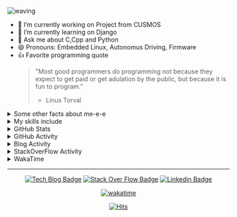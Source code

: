 ![waving](https://capsule-render.vercel.app/api?type=waving&height=200&text=Hi!%20I'm%20Jihun.&fontAlign=70&fontAlignY=40&color=gradient)

- 🔭 I’m currently working on Project from CUSMOS
- 🌱 I’m currently learning on Django
- 💬 Ask me about C,Cpp and Python
- 😄 Pronouns: Embedded Linux, Autonomus Driving, Firmware
- 👍 Favorite programming quote
  > "Most good programmers do programming not because they expect to get paid or get adulation by the public, but because it is fun to program."
  > - Linus Torval

<details>
  <summary>Some other facts about me-e-e</summary>
  <br>
  <div align=center>

  ## Github Profile Trophy
  [![trophy](https://github-profile-trophy.vercel.app/?username=JihunDev&theme=onedark&row=2&column=4&margin-w=10&margin-h=10)](https://github.com/ryo-ma/github-profile-trophy)
  
  ## StackOverFlow
  [![Jihun StackOverflow](https://github-readme-stackoverflow.vercel.app/?userID=5311181&theme=dark)](https://stackoverflow.com/users/5311181/jihun-kim)

  ## Codewars
  ![Codewars Rank](https://www.codewars.com/users/JihunDev/badges/large)
  
  ## Codersrank.io
  <a href="https://profile.codersrank.io/user/jihundev">
    <img width="494px" src="https://cr-ss-service.azurewebsites.net/api/ScreenShot?widget=summary&username=jihundev&layout=horizontal&badges=3&show-avatar=true&min-width=494px&branding=false&style=--bg-color:%23fff;--border:1px%20solid%23e4e2e2;--border-radius:4px;--header-padding:20px;--header-bg-color:%232f80ed;--name-font-size:18px;--name-font-weight:bold;--rank-font-size:14px;--preloader-color:%232f80ed;--badges-padding:20px;--badge-box-shadow:none;--badge-border:1px%20solid%23e4e2e2;--badge-rank-font-size:12px;--badge-location-font-size:12px;--badge-padding:10px;--badge-margin:10px;--badge-icon-size:16px;--badge-technology-font-size:14px;--badge-technology-font-weight:normal)" />
  </a>

  </div>
</details>

<details>
  <summary>My skills include</summary>
  <br>
  <div align=center>
  
  ## Most Used Language
  ![Top Langs](https://github-readme-stats.vercel.app/api/top-langs/?username=JihunDev&layout=compact)
  
  ## My Skills
  
  ### Language
  <img src="https://raw.githubusercontent.com/devicons/devicon/master/icons/embeddedc/embeddedc-original-wordmark.svg" alt="embeddedc" width="40" height="40" />
  <img src="https://raw.githubusercontent.com/devicons/devicon/master/icons/c/c-original.svg" alt="c" width="40" height="40" />
  <img src="https://raw.githubusercontent.com/devicons/devicon/master/icons/cplusplus/cplusplus-original.svg" alt="cplusplus" width="40" height="40" />
  <img src="https://raw.githubusercontent.com/devicons/devicon/master/icons/python/python-original.svg" alt="python" width="40" height="40" />

  ### Framework & Library
  <img src="https://raw.githubusercontent.com/devicons/devicon/master/icons/flask/flask-original.svg" alt="flask" width="40" height="40" />
  <img src="https://raw.githubusercontent.com/devicons/devicon/master/icons/django/django-original.svg" alt="django" width="40" height="40" />
  <img src="https://raw.githubusercontent.com/devicons/devicon/master/icons/tensorflow/tensorflow-original.svg" alt="tensorflow" width="40" height="40" />
  <img src="https://raw.githubusercontent.com/devicons/devicon/master/icons/numpy/numpy-original.svg" alt="numpy" width="40" height="40" />

  ### Databases
  <img src="https://raw.githubusercontent.com/devicons/devicon/master/icons/postgresql/postgresql-original.svg" alt="postgresql" width="40" height="40" />

  ### Cloud Servers
  <img src="https://raw.githubusercontent.com/devicons/devicon/master/icons/amazonwebservices/amazonwebservices-original.svg" alt="amazonwebservices" width="40" height="40" />

  ### OS
  <img src="https://raw.githubusercontent.com/devicons/devicon/master/icons/apple/apple-original.svg" alt="apple" width="40" height="40" />
  <img src="https://raw.githubusercontent.com/devicons/devicon/master/icons/ubuntu/ubuntu-plain.svg" alt="ubuntu" width="40" height="40" />

  ### IDE & Tools
  <img src="https://raw.githubusercontent.com/devicons/devicon/master/icons/vim/vim-original.svg" alt="vim" width="40" height="40" />
  <img src="https://raw.githubusercontent.com/devicons/devicon/master/icons/vscode/vscode-original.svg" alt="vscode" width="40" height="40" />
  <img src="https://raw.githubusercontent.com/devicons/devicon/master/icons/git/git-original.svg" alt="git" width="40" height="40" />
  <img src="https://raw.githubusercontent.com/devicons/devicon/master/icons/docker/docker-original.svg" alt="docker" width="40" height="40" />

  ### Business tools
  <img src="https://raw.githubusercontent.com/devicons/devicon/master/icons/github/github-original.svg" alt="github" width="40" height="40" />
  <img src="https://raw.githubusercontent.com/devicons/devicon/master/icons/slack/slack-original.svg" alt="slack" width="40" height="40" />
  <img src="https://raw.githubusercontent.com/devicons/devicon/master/icons/google/google-original.svg" alt="google" width="40" height="40" />
  <img src="https://raw.githubusercontent.com/devicons/devicon/master/icons/figma/figma-original.svg" alt="figma" width="40" height="40" />
  
  </div>
</details>

<details>
  <summary>GitHub Stats</summary>
  <br>
<h2 align="center">My Github Stats</h2>
  <div align=center>

  ![Anurag's GitHub stats](https://github-readme-stats.vercel.app/api?username=JihunDev&theme=dark&show_icons=true)
  
  [![GitHub Streak](https://github-readme-streak-stats.herokuapp.com?user=JihunDev&theme=dark&hide_border=true)](https://git.io/streak-stats)

  </div>
</details>

<details>
  <summary>GitHub Activity</summary>
  <br>

<!--RECENT_ACTIVITY:start-->
1. 📔 Created new repository [JihunDev/Learn-C-Programming](https://github.com/JihunDev/Learn-C-Programming)
2. ⭐ Starred [donnemartin/system-design-primer](https://github.com/donnemartin/system-design-primer)
3. ⭐ Starred [MonitorControl/MonitorControl](https://github.com/MonitorControl/MonitorControl)
4. ⭐ Starred [jyguyomarch/awesome-productivity](https://github.com/jyguyomarch/awesome-productivity)
5. 
6. 
7. 
8. 
9. 
10. 
<!--RECENT_ACTIVITY:end-->

<!--RECENT_ACTIVITY:last_update-->
Last Updated: Wednesday, October 20th, 2021, 1:27:43 AM
<!--RECENT_ACTIVITY:last_update_end-->
  
</details>
  
<details>
  <summary>Blog Activity</summary>
  <br>

<!-- BLOG-POST-LIST:START -->
- [Django SystemCheckError System check identified some issues](https://jihundev.github.io/posts/Django-SystemCheckError_System_check_identified_some_issues/)
- [Azure Kincet Sensor DK Ubuntu 설치 방법](https://jihundev.github.io/posts/Install_Azure_Kincet_DK_on_Linux/)
- [Mac Python Version 변경](https://jihundev.github.io/posts/python_Mac_change_version/)
- [AWS Nginx 413 Request Entity Too Large Err](https://jihundev.github.io/posts/AWS-Nginx_413_Request_Entity_Too_Large_Err/)
<!-- BLOG-POST-LIST:END -->

</details>

<details>
  <summary>StackOverFlow Activity</summary>
  <br>
 
<!-- STACKOVERFLOW:START -->
- [Comment by Jihun Kim on Car speed measurement using 3-axis accelerometer](https://stackoverflow.com/questions/59171821/car-speed-measurement-using-3-axis-accelerometer/59843250#59843250)
- [Answer by Jihun Kim for dspic33ev Doesn't work after changing pin number](https://stackoverflow.com/questions/59421621/dspic33ev-doesnt-work-after-changing-pin-number/59448909#59448909)
- [dspic33ev Doesn't work after changing pin number](https://stackoverflow.com/questions/59421621/dspic33ev-doesnt-work-after-changing-pin-number)
- [Car speed measurement using 3-axis accelerometer](https://stackoverflow.com/questions/59171821/car-speed-measurement-using-3-axis-accelerometer)
<!-- STACKOVERFLOW:END -->
    
</details>

<details>
  <summary>WakaTime</summary>
  <br>
 
<!--START_SECTION:waka-->
**🐱 My GitHub Data** 

> 🏆 1,250 Contributions in the Year 2021
 > 
> 📦 1.2 MB Used in GitHub's Storage 
 > 
> 💼 Opted to Hire
 > 
> 📜 42 Public Repositories 
 > 
> 🔑 23 Private Repositories  
 > 
**I'm an Early 🐤** 

```text
🌞 Morning    67 commits     ███░░░░░░░░░░░░░░░░░░░░░░   15.3% 
🌆 Daytime    186 commits    ██████████░░░░░░░░░░░░░░░   42.47% 
🌃 Evening    136 commits    ███████░░░░░░░░░░░░░░░░░░   31.05% 
🌙 Night      49 commits     ██░░░░░░░░░░░░░░░░░░░░░░░   11.19%

```
📅 **I'm Most Productive on Friday** 

```text
Monday       56 commits     ███░░░░░░░░░░░░░░░░░░░░░░   12.79% 
Tuesday      71 commits     ████░░░░░░░░░░░░░░░░░░░░░   16.21% 
Wednesday    54 commits     ███░░░░░░░░░░░░░░░░░░░░░░   12.33% 
Thursday     63 commits     ███░░░░░░░░░░░░░░░░░░░░░░   14.38% 
Friday       78 commits     ████░░░░░░░░░░░░░░░░░░░░░   17.81% 
Saturday     64 commits     ███░░░░░░░░░░░░░░░░░░░░░░   14.61% 
Sunday       52 commits     ███░░░░░░░░░░░░░░░░░░░░░░   11.87%

```


📊 **This Week I Spent My Time On** 

```text
⌚︎ Time Zone: Asia/Seoul

💬 Programming Languages: 
Other                    36 hrs 8 mins       ███████████████████░░░░░░   76.43% 
Python                   9 hrs 43 mins       █████░░░░░░░░░░░░░░░░░░░░   20.57% 
HTML                     1 hr 16 mins        ░░░░░░░░░░░░░░░░░░░░░░░░░   2.7% 
Bash                     8 mins              ░░░░░░░░░░░░░░░░░░░░░░░░░   0.29%

🔥 Editors: 
Unknown Editor           36 hrs 8 mins       ███████████████████░░░░░░   76.43% 
VS Code                  11 hrs 8 mins       ██████░░░░░░░░░░░░░░░░░░░   23.57%

🐱‍💻 Projects: 
Unknown Project          36 hrs 8 mins       ███████████████████░░░░░░   76.43% 
cusMe_web                11 hrs 8 mins       ██████░░░░░░░░░░░░░░░░░░░   23.57%

💻 Operating System: 
Unknown OS               36 hrs 8 mins       ███████████████████░░░░░░   76.43% 
Mac                      11 hrs 8 mins       ██████░░░░░░░░░░░░░░░░░░░   23.57%

```

**I Mostly Code in C** 

```text
C                        12 repos            █████░░░░░░░░░░░░░░░░░░░░   23.08% 
Java                     10 repos            ████░░░░░░░░░░░░░░░░░░░░░   19.23% 
C++                      7 repos             ███░░░░░░░░░░░░░░░░░░░░░░   13.46% 
Python                   7 repos             ███░░░░░░░░░░░░░░░░░░░░░░   13.46% 
JavaScript               6 repos             ███░░░░░░░░░░░░░░░░░░░░░░   11.54%

```



 Last Updated on 19/10/2021
<!--END_SECTION:waka-->
    
</details>

---

<div align="center">

  [![Tech Blog Badge](http://img.shields.io/badge/-Tech%20blog-black?style=flat-square&logo=github&link=https://jihundev.github.io/)](https://jihundev.github.io/)
  [![Stack Over Flow Badge](http://img.shields.io/badge/-StackOverFlow-FE7A16?style=flat-square&logo=stackoverflow&logoColor=white&link=https://stackoverflow.com/users/5311181/jihun-kim?tab=profile)](https://stackoverflow.com/users/5311181/jihun-kim?tab=profile)
  [![Linkedin Badge](https://img.shields.io/badge/-LinkedIn-blue?style=flat-square&logo=Linkedin&logoColor=white&link=https://www.linkedin.com/in/jihun-kim/)](https://www.linkedin.com/in/jihun-kim/) 

</div>

<div align="center">  

  [![wakatime](https://wakatime.com/badge/user/5dbb20ab-159d-49e1-9f66-2dc135f07d80.svg)](https://wakatime.com/@5dbb20ab-159d-49e1-9f66-2dc135f07d80)
</div>

<div align="center">  
  
  [![Hits](https://hits.seeyoufarm.com/api/count/incr/badge.svg?url=https%3A%2F%2Fgithub.com%2FJihunDev)](https://hits.seeyoufarm.com)

</div>
